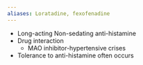 ```yaml
---
aliases: Loratadine, fexofenadine
---
```

-  Long-acting Non-sedating anti-histamine
- Drug interaction
	- MAO inhibitor-hypertensive crises
- Tolerance to anti-histamine often occurs